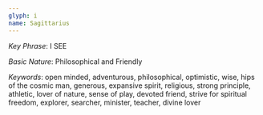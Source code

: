 ```yaml
---
glyph: i
name: Sagittarius
---
```


_Key Phrase_: I SEE

_Basic Nature_: Philosophical and Friendly

_Keywords_: open minded, adventurous, philosophical, optimistic, wise, hips of the cosmic 
man, generous, expansive spirit, religious, strong principle, athletic, lover of nature, sense 
of play, devoted friend, strive for spiritual freedom, explorer, searcher, minister, teacher, 
divine lover